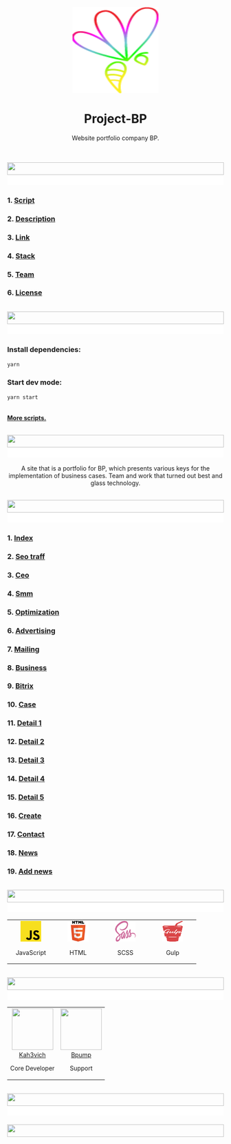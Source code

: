 <div align="center"><img width="200" height="200" src="https://github.com/kah3vich/Behappy/blob/master/%23src/iconsprite/logo.svg"><br /><h1>Project-BP</h1><p>Website portfolio company BP.</p><br /></div><div align="center"><br /><img src="https://raw.githubusercontent.com/kah3vich/readme-project-base/main/assets/svg/tableOfContents.svg" alt="" width="100%" height="29px"><br /><img src="https://raw.githubusercontent.com/kah3vich/readme-project-base/main/assets/gif/line.gif" alt="" width="100%" height="20px"><br /></div>

### 1. <a href="#script">Script</a>

### 2. <a href="#description">Description</a>

### 3. <a href="#link">Link</a>

### 4. <a href="#stack">Stack</a>

### 5. <a href="#team">Team</a>

### 6. <a href="#license">License</a>

<div align="center" id="script"><br /><img src="https://raw.githubusercontent.com/kah3vich/readme-project-base/main/assets/svg/script.svg" alt="" width="100%" height="29px"><br /><img src="https://raw.githubusercontent.com/kah3vich/readme-project-base/main/assets/gif/line.gif" alt="" width="100%" height="20px"><br /></div>

### Install dependencies: 

```bash
yarn
```

### Start dev mode:

```bash
yarn start
```

<br /><a href="https://github.com/kah3vich/Gulp-RS/blob/set/readme.md#script" target="_blank"><b>More scripts.</b></a><br /><div align="center" id="description"><br /><img src="https://raw.githubusercontent.com/kah3vich/readme-project-base/main/assets/svg/description.svg" alt="" width="100%" height="29px"><br /><img src="https://raw.githubusercontent.com/kah3vich/readme-project-base/main/assets/gif/line.gif" alt="" width="100%" height="20px"><br /></div><div align="center"><p>A site that is a portfolio for BP, which presents various keys for the implementation of business cases. Team and work that turned out best and glass technology.</p></div><div align="center" id="link"><br /><img src="https://raw.githubusercontent.com/kah3vich/readme-project-base/main/assets/svg/link.svg" alt="" width="100%" height="29px"><br /><img src="https://raw.githubusercontent.com/kah3vich/readme-project-base/main/assets/gif/line.gif" alt="" width="100%" height="20px"><br /></div>

### 1. <a href="https://kah3vich.github.io/Project-BP/dist/index.html">Index</a>

### 2. <a href="https://kah3vich.github.io/Project-BP/dist/seotraff.html">Seo traff</a>

### 3. <a href="https://kah3vich.github.io/Project-BP/dist/ceo.html">Ceo</a>

### 4. <a href="https://kah3vich.github.io/Project-BP/dist/smm.html">Smm</a>

### 5. <a href="https://kah3vich.github.io/Project-BP/dist/optimization.html">Optimization</a>

### 6. <a href="https://kah3vich.github.io/Project-BP/dist/rec.html">Advertising</a>

### 7. <a href="https://kah3vich.github.io/Project-BP/dist/mailing.html">Mailing</a>

### 8. <a href="https://kah3vich.github.io/Project-BP/dist/hello.html">Business</a>

### 9. <a href="https://kah3vich.github.io/Project-BP/dist/bitrix.html">Bitrix</a>

### 10. <a href="https://kah3vich.github.io/Project-BP/dist/case.html">Case</a>

### 11. <a href="https://kah3vich.github.io/Project-BP/dist/detail-1.html">Detail 1</a>

### 12. <a href="https://kah3vich.github.io/Project-BP/dist/detail-2.html">Detail 2</a>

### 13. <a href="https://kah3vich.github.io/Project-BP/dist/detail-3.html">Detail 3</a>

### 14. <a href="https://kah3vich.github.io/Project-BP/dist/detail-4.html">Detail 4</a>

### 15. <a href="https://kah3vich.github.io/Project-BP/dist/detail-5.html">Detail 5</a>

### 16. <a href="https://kah3vich.github.io/Project-BP/dist/ready.html">Create</a>

### 17. <a href="https://kah3vich.github.io/Project-BP/dist/contact.html">Contact</a>

### 18. <a href="https://kah3vich.github.io/Project-BP/dist/new.html">News</a>

### 19. <a href="https://kah3vich.github.io/Project-BP/dist/design.html">Add news</a>

<div align="center" id="stack"><br /><img src="https://raw.githubusercontent.com/kah3vich/readme-project-base/main/assets/svg/stack.svg" alt="" width="100%" height="29px"><br /><img src="https://raw.githubusercontent.com/kah3vich/readme-project-base/main/assets/gif/line.gif" alt="" width="100%" height="20px"><br /></div><table align="center"><tr><td align="center" width="96"><a href="#"><img src="https://raw.githubusercontent.com/kah3vich/kah3vich/main/assets/icon/javascript.svg" width="48" height="48" alt="JavaScript" /></a><br /><p>JavaScript</p></td>
<td align="center" width="96"><a href="#"><img src="https://raw.githubusercontent.com/kah3vich/kah3vich/main/assets/icon/html5.svg" width="48" height="48" alt="HTML" /></a><br /><p>HTML</p></td>
<td align="center" width="96"><a href="#"><img src="https://raw.githubusercontent.com/kah3vich/kah3vich/main/assets/icon/scss.svg" width="48" height="48" alt="SCSS" /></a><br /><p>SCSS</p></td>
<td align="center" width="96"><a href="#"><img src="https://raw.githubusercontent.com/kah3vich/kah3vich/main/assets/icon/gulp.svg" width="48" height="48" alt="Gulp" /></a><br /><p>Gulp</p></td>
</tr></table>

<div align="center" id="team"><br /><img src="https://raw.githubusercontent.com/kah3vich/readme-project-base/main/assets/svg/team.svg" alt="" width="100%" height="29px"><br /><img src="https://raw.githubusercontent.com/kah3vich/readme-project-base/main/assets/gif/line.gif" alt="" width="100%" height="20px"><br /></div><table align="center"><tr><td align="center" valign="top"><img width="96" height="96" src="https://github.com/kah3vich.png?s=96"><br /><a href="https://github.com/kah3vich">Kah3vich</a><p>Core Developer</p></td>
<td align="center" valign="top"><img width="96" height="96" src="https://github.com/bpump.png?s=96"><br /><a href="https://github.com/pbump">Bpump</a><p>Support</p></td>
</tr></table><div align="center" id="license"><br /><img src="https://raw.githubusercontent.com/kah3vich/readme-project-base/main/assets/svg/license.svg" alt="" width="100%" height="29px"><br /><img src="https://raw.githubusercontent.com/kah3vich/readme-project-base/main/assets/gif/line.gif" alt="" width="100%" height="20px"><br /></div><a href="https://github.com/kah3vich/readme-project-base/blob/main/LICENSE"><br /><img src="https://raw.githubusercontent.com/kah3vich/readme-project-base/main/assets/svg/licenseContent.svg" alt="" width="100%" height="29px"><br /></a>

<!-- ! by kah3vich -->